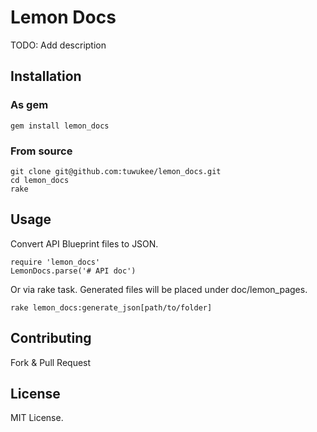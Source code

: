 # Lemon Docs

TODO: Add description

## Installation

### As gem

`gem install lemon_docs`

### From source

```
git clone git@github.com:tuwukee/lemon_docs.git
cd lemon_docs
rake
```

## Usage

Convert API Blueprint files to JSON.
```
require 'lemon_docs'
LemonDocs.parse('# API doc')
```
Or via rake task. Generated files will be placed under doc/lemon_pages.
```
rake lemon_docs:generate_json[path/to/folder]
```

## Contributing
Fork & Pull Request

## License
MIT License.
